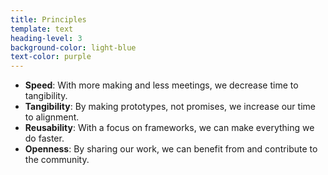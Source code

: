 ```yaml
---
title: Principles
template: text
heading-level: 3
background-color: light-blue
text-color: purple
---
```


- **Speed**: With more making and less meetings, we decrease time to tangibility.
- **Tangibility**: By making prototypes, not promises, we increase our time to alignment.
- **Reusability**: With a focus on frameworks, we can make everything we do faster.
- **Openness**: By sharing our work, we can benefit from and contribute to the community.